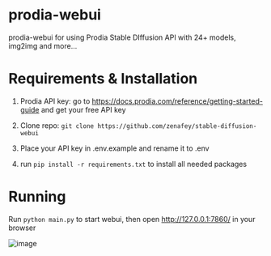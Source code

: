 # prodia-webui
prodia-webui for using Prodia Stable DIffusion API with 24+ models, img2img and more...

# Requirements & Installation

1. Prodia API key: go to https://docs.prodia.com/reference/getting-started-guide and get your free API key

2. Clone repo: `git clone https://github.com/zenafey/stable-diffusion-webui`

3. Place your API key in .env.example and rename it to .env

4. run `pip install -r requirements.txt` to install all needed packages

# Running

Run `python main.py` to start webui, then open http://127.0.0.1:7860/ in your browser

![image](https://github.com/zenafey/prodia-webui/assets/118455214/ea241515-952a-4325-8833-dd8a69811d3f)

